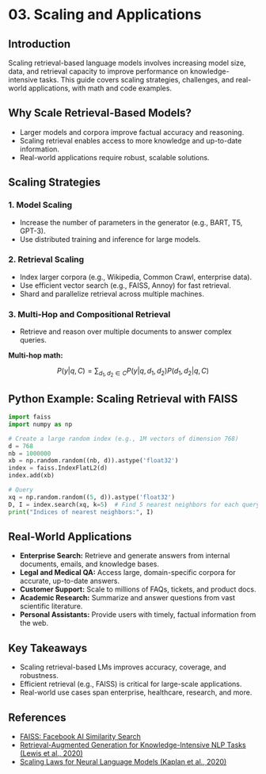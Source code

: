# 03. Scaling and Applications

## Introduction

Scaling retrieval-based language models involves increasing model size, data, and retrieval capacity to improve performance on knowledge-intensive tasks. This guide covers scaling strategies, challenges, and real-world applications, with math and code examples.

## Why Scale Retrieval-Based Models?

- Larger models and corpora improve factual accuracy and reasoning.
- Scaling retrieval enables access to more knowledge and up-to-date information.
- Real-world applications require robust, scalable solutions.

## Scaling Strategies

### 1. Model Scaling
- Increase the number of parameters in the generator (e.g., BART, T5, GPT-3).
- Use distributed training and inference for large models.

### 2. Retrieval Scaling
- Index larger corpora (e.g., Wikipedia, Common Crawl, enterprise data).
- Use efficient vector search (e.g., FAISS, Annoy) for fast retrieval.
- Shard and parallelize retrieval across multiple machines.

### 3. Multi-Hop and Compositional Retrieval
- Retrieve and reason over multiple documents to answer complex queries.

**Multi-hop math:**

```math
P(y | q, C) = \sum_{d_1, d_2 \in C} P(y | q, d_1, d_2) P(d_1, d_2 | q, C)
```

## Python Example: Scaling Retrieval with FAISS

```python
import faiss
import numpy as np

# Create a large random index (e.g., 1M vectors of dimension 768)
d = 768
nb = 1000000
xb = np.random.random((nb, d)).astype('float32')
index = faiss.IndexFlatL2(d)
index.add(xb)

# Query
xq = np.random.random((5, d)).astype('float32')
D, I = index.search(xq, k=5)  # Find 5 nearest neighbors for each query
print("Indices of nearest neighbors:", I)
```

## Real-World Applications

- **Enterprise Search:** Retrieve and generate answers from internal documents, emails, and knowledge bases.
- **Legal and Medical QA:** Access large, domain-specific corpora for accurate, up-to-date answers.
- **Customer Support:** Scale to millions of FAQs, tickets, and product docs.
- **Academic Research:** Summarize and answer questions from vast scientific literature.
- **Personal Assistants:** Provide users with timely, factual information from the web.

## Key Takeaways
- Scaling retrieval-based LMs improves accuracy, coverage, and robustness.
- Efficient retrieval (e.g., FAISS) is critical for large-scale applications.
- Real-world use cases span enterprise, healthcare, research, and more.

## References
- [FAISS: Facebook AI Similarity Search](https://faiss.ai/)
- [Retrieval-Augmented Generation for Knowledge-Intensive NLP Tasks (Lewis et al., 2020)](https://arxiv.org/abs/2005.11401)
- [Scaling Laws for Neural Language Models (Kaplan et al., 2020)](https://arxiv.org/abs/2001.08361) 